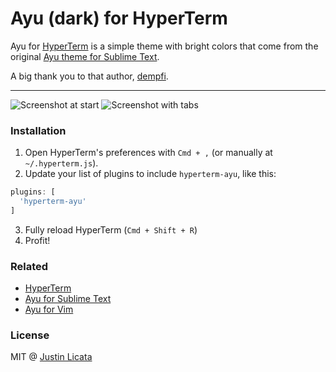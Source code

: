 # Ayu (dark) for HyperTerm

Ayu for [HyperTerm](https://hyper.is/) is a simple theme with
bright colors that come from the original
[Ayu theme for Sublime Text](https://github.com/dempfi/ayu).

A big thank you to that author, [dempfi](https://github.com/dempfi).

---

![Screenshot at start](https://raw.githubusercontent.com/licatajustin/hyperterm-ayu/master/images/start.png)
![Screenshot with tabs](https://raw.githubusercontent.com/licatajustin/hyperterm-ayu/master/images/diff.png)

### Installation

1. Open HyperTerm's preferences with `Cmd + ,` (or manually at `~/.hyperterm.js`).
2. Update your list of plugins to include `hyperterm-ayu`, like this:

```javascript
plugins: [
  'hyperterm-ayu'
]
```

3. Fully reload HyperTerm (`Cmd + Shift + R`)
4. Profit!

### Related

- [HyperTerm](https://hyper.is/)
- [Ayu for Sublime Text](https://github.com/dempfi/ayu)
- [Ayu for Vim](https://github.com/ayu-theme/ayu-vim)

### License

MIT @ [Justin Licata](https://twitter.com/justinlicata)
